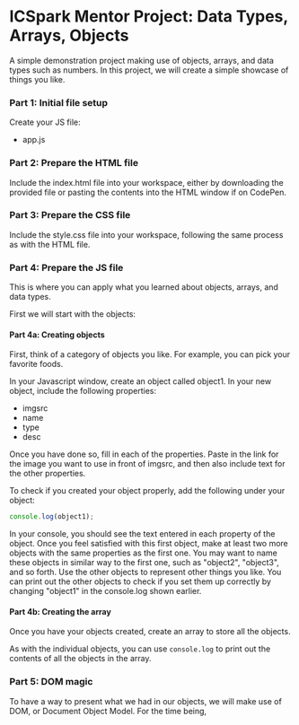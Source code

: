 # ICSpark Mentor Project: Data Types, Arrays, Objects

A simple demonstration project making use of objects, arrays, and data types such as numbers. In this project, we will create a simple showcase of things you like.

### Part 1: Initial file setup

Create your JS file:
- app.js

### Part 2: Prepare the HTML file

<!-- In your index.html file, create a div in the body that includes the following elements (header titles do not have to be identical, but this is a starting point):
- img with an id like "visual" or another similar id
- a header with "name:"
- a header or p with the id "obj-name"
- a header with "type:"
- a p with the id "desc"

Outside of the div you just made, create two buttons containing the text "left" and "right" respectively. As with some of the elements in the div, include an id for each one (i.e. "left-button" for the left one, and "right-button" for the one on the right. The buttons can either come before or after the div. -->

Include the index.html file into your workspace, either by downloading the provided file or pasting the contents into the HTML window if on CodePen.

### Part 3: Prepare the CSS file

<!-- In your style.css file, create a simple CSS selector for the div element. For now, we can just select a border style. -->

Include the style.css file into your workspace, following the same process as with the HTML file.

### Part 4: Prepare the JS file

This is where you can apply what you learned about objects, arrays, and data types. 

First we will start with the objects:

#### Part 4a: Creating objects

First, think of a category of objects you like. For example, you can pick your favorite foods.

In your Javascript window, create an object called object1. In your new object, include the following properties:

- imgsrc
- name
- type
- desc

Once you have done so, fill in each of the properties. Paste in the link for the image you want to use in front of imgsrc, and then also include text for the other properties.

To check if you created your object properly, add the following under your object:

```javascript 
console.log(object1);
```

In your console, you should see the text entered in each property of the object. Once you feel satisfied with this first object, make at least two more objects with the same properties as the first one. You may want to name these objects in similar way to the first one, such as "object2", "object3", and so forth. Use the other objects to represent other things you like. You can print out the other objects to check if you set them up correctly by changing "object1" in the console.log shown earlier.

#### Part 4b: Creating the array

Once you have your objects created, create an array to store all the objects.

As with the individual objects, you can use `console.log` to print out the contents of all the objects in the array.

### Part 5: DOM magic

To have a way to present what we had in our objects, we will make use of DOM, or Document Object Model. For the time being, 
